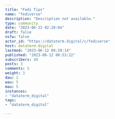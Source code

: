 ```yaml
---
title: "Fedi Tips" 
name: "fediverse"
description: "Description not available."
type: community
date: "2023-06-22 02:20:04"
draft: false
nsfw: false
actor_id: "https://dataterm.digital/c/fediverse"
host: dataterm.digital
lastmod: "2023-06-12 09:20:14"
published: "2023-06-12 08:53:22"
subscribers: 40
posts: 3
comments: 5
weight: 3
dau: 2
wau: 5
mau: 5
instances:
- "dataterm_digital"
tags: 
- "dataterm_digital"

---
```

